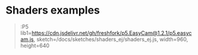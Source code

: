 # Shaders examples

> :P5 lib1=https://cdn.jsdelivr.net/gh/freshfork/p5.EasyCam@1.2.1/p5.easycam.js, sketch=/docs/sketches/shaders_ej/shaders_ej.js, width=960, height=640
